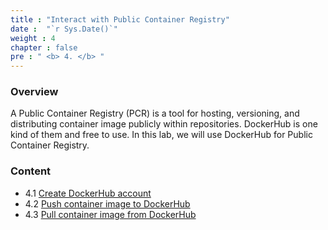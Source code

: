 ```yaml
---
title : "Interact with Public Container Registry"
date :  "`r Sys.Date()`" 
weight : 4 
chapter : false
pre : " <b> 4. </b> "
---
```


### Overview
A Public Container Registry (PCR) is a tool for hosting, versioning, and distributing container image publicly within repositories. DockerHub is one kind of them and free to use. In this lab, we will use DockerHub for Public Container Registry.

### Content
+ 4.1 [Create DockerHub account](4.1-createdockerhubacc/)
+ 4.2 [Push container image to DockerHub](4.2-pushimagetodockerhub/)
+ 4.3 [Pull container image from DockerHub](4.3-pullimagefromdockerhub/)